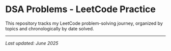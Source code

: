 # DSA Problems - LeetCode Practice

This repository tracks my LeetCode problem-solving journey, organized by topics and chronologically by date solved.


---

*Last updated: June 2025*
